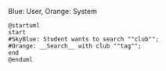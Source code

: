 Blue: User, Orange: System
```plantuml
@startuml
start
#SkyBlue: Student wants to search ""club"";
#Orange: __Search__ with club ""tag"";
end
@enduml
```